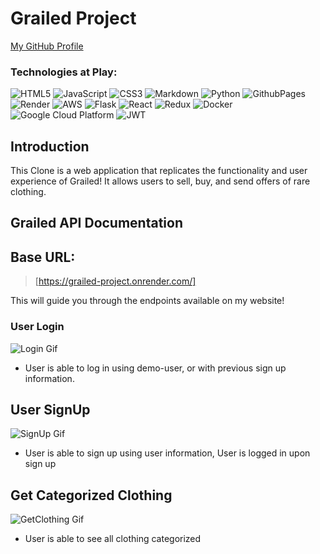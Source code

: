 # Grailed Project
[My GitHub Profile](https://github.com/16kimj97)

### Technologies at Play:
![HTML5](https://img.shields.io/badge/html5-%23E34F26.svg?style=for-the-badge&logo=html5&logoColor=white) ![JavaScript](https://img.shields.io/badge/javascript-%23323330.svg?style=for-the-badge&logo=javascript&logoColor=%23F7DF1E) ![CSS3](https://img.shields.io/badge/css3-%231572B6.svg?style=for-the-badge&logo=css3&logoColor=white) ![Markdown](https://img.shields.io/badge/markdown-%23000000.svg?style=for-the-badge&logo=markdown&logoColor=white) ![Python](https://img.shields.io/badge/python-3670A0?style=for-the-badge&logo=python&logoColor=ffdd54) ![GithubPages](https://img.shields.io/badge/github%20pages-121013?style=for-the-badge&logo=github&logoColor=white) ![Render](https://img.shields.io/badge/Render-%46E3B7.svg?style=for-the-badge&logo=render&logoColor=white) ![AWS](https://img.shields.io/badge/AWS-%23FF9900.svg?style=for-the-badge&logo=amazon-aws&logoColor=white) ![Flask](https://img.shields.io/badge/flask-%23000.svg?style=for-the-badge&logo=flask&logoColor=white) ![React](https://img.shields.io/badge/react-%2320232a.svg?style=for-the-badge&logo=react&logoColor=%2361DAFB) ![Redux](https://img.shields.io/badge/redux-%23593d88.svg?style=for-the-badge&logo=redux&logoColor=white) ![Docker](https://img.shields.io/badge/docker-%230db7ed.svg?style=for-the-badge&logo=docker&logoColor=white) ![Google Cloud Platform](https://img.shields.io/badge/Google_Cloud_Platform-%234285F4.svg?style=for-the-badge&logo=google-cloud&logoColor=white) ![JWT](https://img.shields.io/badge/JWT-black?style=for-the-badge&logo=JSON%20web%20tokens)


## Introduction
This Clone is a web application that replicates the functionality and user experience of Grailed! It allows users to sell, buy, and send offers of rare clothing.

## Grailed API Documentation

## Base URL:
> [https://grailed-project.onrender.com/]

This will guide you through the endpoints available on my website!

### User Login
![Login Gif](https://media4.giphy.com/media/v1.Y2lkPTc5MGI3NjExZHFpb25nanNnZGR1M2NvdGt2a3gzNnZnb3FyOWt3c2ZqcjJuZzhnYSZlcD12MV9pbnRlcm5hbF9naWZfYnlfaWQmY3Q9Zw/G8KSAFKrcrKRotDvjA/giphy.gif)

- User is able to log in using demo-user, or with previous sign up information.

## User SignUp

![SignUp Gif](https://media1.giphy.com/media/v1.Y2lkPTc5MGI3NjExNnVtbm43cTlrcmI3aXVsejFoZHg2c2xzMjBuY3B5cndqdDYyeTY3ayZlcD12MV9pbnRlcm5hbF9naWZfYnlfaWQmY3Q9Zw/LUFcZO6kyYNa2RmGpD/giphy.gif)

- User is able to sign up using user information, User is logged in upon sign up

## Get Categorized Clothing 

![GetClothing Gif](https://media0.giphy.com/media/v1.Y2lkPTc5MGI3NjExcHlqMDUzYXRoMnl1MDFqeTBhYnd6czVwNnNxbjVsbXVsaXU0Nzl5diZlcD12MV9pbnRlcm5hbF9naWZfYnlfaWQmY3Q9Zw/p2eGuEB7jvm8Wxn3JD/giphy.gif)

- User is able to see all clothing categorized
